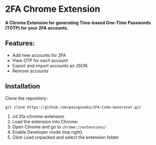 # 2FA Chrome Extension

**A Chrome Extension for generating Time-based One-Time Passwords (TOTP) for your 2FA accounts.**

## Features:

* Add new accounts for 2FA
* View OTP for each account
* Export and import accounts as JSON
* Remove accounts

## Installation

Clone the repository:

`git clone https://github.com/paingsoeko/2FA-Code-Generator.git`

1. cd 2fa-chrome-extension
2. Load the extension into Chrome:
4. Open Chrome and go to `chrome://extensions/`
6. Enable Developer mode (top right).
8. Click Load unpacked and select the extension folder.